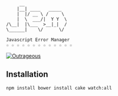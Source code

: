          __                
        |__| ____   _____  
        |  |/ __ \ /     \ 
        |  \  ___/|  Y Y  \
    /\__|  |\___  >__|_|  /
    \______|    \/      \/ 

    Javascript Error Manager
    ☆ ☆ ☆ ☆ ☆ ☆ ☆ ☆ ☆ ☆ ☆ ☆ ☆

[![Outrageous](http://bestofthe80s.files.wordpress.com/2010/03/o_jem.jpg)](https://www.youtube.com/watch?v=20BZID081Vk)


Installation
------------

``
npm install
bower install
cake watch:all
``